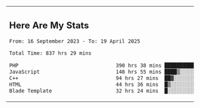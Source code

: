 <table border="0">
 <tr>
  <td>
      <h2>Here Are My Stats</h2>
 <!--START_SECTION:waka-->

```txt
From: 16 September 2023 - To: 19 April 2025

Total Time: 837 hrs 29 mins

PHP                                390 hrs 38 mins ███████████▓░░░░░░░░░░░░░   46.06 %
JavaScript                         148 hrs 55 mins ████▒░░░░░░░░░░░░░░░░░░░░   17.56 %
C++                                94 hrs 27 mins  ██▓░░░░░░░░░░░░░░░░░░░░░░   11.14 %
HTML                               44 hrs 36 mins  █▒░░░░░░░░░░░░░░░░░░░░░░░   05.26 %
Blade Template                     32 hrs 24 mins  █░░░░░░░░░░░░░░░░░░░░░░░░   03.82 %
```

<!--END_SECTION:waka-->
  </td>
    <td>
   <div align="start">
        <a href="https://open.spotify.com/user/dxso20he52f5d4ti73duavf95">
        <img width="200px" src="https://spotify-github-profile.kittinanx.com/api/view.svg?uid=dxso20he52f5d4ti73duavf95&cover_image=true&theme=default&show_offline=false&background_color=121212&interchange=false" alt="Spotify Now Playing">
    </a>
</div> 

  </td>
 </tr>

</table>





